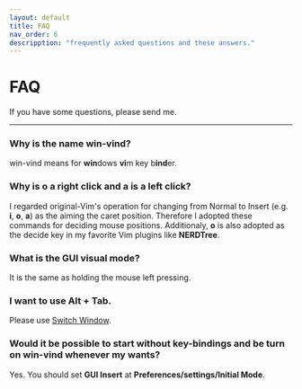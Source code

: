 ```yaml
---
layout: default
title: FAQ
nav_order: 6
descripption: "frequently asked questions and these answers."
---
```

# FAQ

If you have some questions, please send me.

<hr>

### Why is the name win-vind?  
win-vind means for **win**dows **vi**m key b**ind**er.  

### Why is **o** a right click and **a** is a left click?  
I regarded original-Vim's operation for changing from Normal to Insert (e.g. **i**, **o**, **a**) as the aiming the caret position. Therefore I adopted these commands for deciding mouse positions. Additionaly, **o** is also adopted as the decide key in my favorite Vim plugins like **NERDTree**.  


### What is the GUI visual mode?  
It is the same as holding the mouse left pressing.  

### I want to use **Alt** + **Tab**.
Please use <a href="https://pit-ray.github.io/win-vind/cheat_sheet/#switch_window">Switch Window</a>.  


### Would it be possible to start without key-bindings and be turn on win-vind whenever my wants?
Yes. You should set **GUI Insert** at **Preferences/settings/Initial Mode**.
